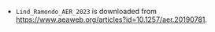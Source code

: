 * `Lind_Ramondo_AER_2023` is downloaded from https://www.aeaweb.org/articles?id=10.1257/aer.20190781.
